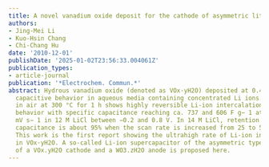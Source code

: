 ```yaml
---
title: A novel vanadium oxide deposit for the cathode of asymmetric lithium-ion supercapacitors
authors:
- Jing-Mei Li
- Kuo-Hsin Chang
- Chi-Chang Hu
date: '2010-12-01'
publishDate: '2025-01-02T23:56:33.004061Z'
publication_types:
- article-journal
publication: '*Electrochem. Commun.*'
abstract: Hydrous vanadium oxide (denoted as VOx·yH2O) deposited at 0.4 V shows promising
  capacitive behavior in aqueous media containing concentrated Li ions. VOx·yH2O annealed
  in air at 300 °C for 1 h shows highly reversible Li-ion intercalation/de-intercalation
  behavior with specific capacitance reaching ca. 737 and 606 F g− 1 at 25 and 500
  mV s− 1 in 12 M LiCl between −0.2 and 0.8 V. In 14 M LiCl, retention of specific
  capacitance is about 95% when the scan rate is increased from 25 to 500 mV s− 1.
  This work is the first report showing the ultrahigh rate of Li-ion intercalation/de-intercalation
  in VOx·yH2O. A so-called Li-ion supercapacitor of the asymmetric type consisting
  of a VOx.yH2O cathode and a WO3.zH2O anode is proposed here.
---
```

